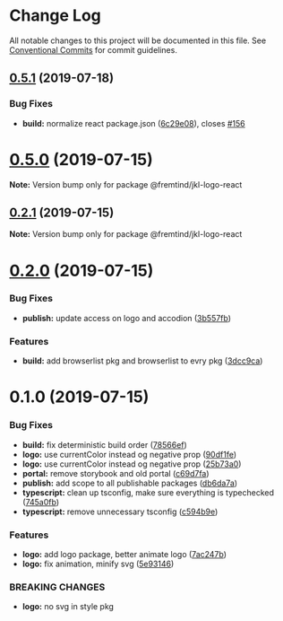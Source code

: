 # Change Log

All notable changes to this project will be documented in this file.
See [Conventional Commits](https://conventionalcommits.org) for commit guidelines.

## [0.5.1](https://github.com/fremtind/jokul/compare/@fremtind/jkl-logo-react@0.5.0...@fremtind/jkl-logo-react@0.5.1) (2019-07-18)


### Bug Fixes

* **build:** normalize react package.json ([6c29e08](https://github.com/fremtind/jokul/commit/6c29e08)), closes [#156](https://github.com/fremtind/jokul/issues/156)





# [0.5.0](https://github.com/fremtind/jokul/compare/@fremtind/jkl-logo-react@0.2.1...@fremtind/jkl-logo-react@0.5.0) (2019-07-15)

**Note:** Version bump only for package @fremtind/jkl-logo-react





## [0.2.1](https://github.com/fremtind/jokul/compare/@fremtind/jkl-logo-react@0.2.0...@fremtind/jkl-logo-react@0.2.1) (2019-07-15)

**Note:** Version bump only for package @fremtind/jkl-logo-react





# [0.2.0](https://github.com/fremtind/jokul/compare/@fremtind/jkl-logo-react@0.1.0...@fremtind/jkl-logo-react@0.2.0) (2019-07-15)

### Bug Fixes

-   **publish:** update access on logo and accodion ([3b557fb](https://github.com/fremtind/jokul/commit/3b557fb))

### Features

-   **build:** add browserlist pkg and browserlist to evry pkg ([3dcc9ca](https://github.com/fremtind/jokul/commit/3dcc9ca))

# 0.1.0 (2019-07-15)

### Bug Fixes

-   **build:** fix deterministic build order ([78566ef](https://github.com/fremtind/jokul/commit/78566ef))
-   **logo:** use currentColor instead og negative prop ([90df1fe](https://github.com/fremtind/jokul/commit/90df1fe))
-   **logo:** use currentColor instead og negative prop ([25b73a0](https://github.com/fremtind/jokul/commit/25b73a0))
-   **portal:** remove storybook and old portal ([c69d7fa](https://github.com/fremtind/jokul/commit/c69d7fa))
-   **publish:** add scope to all publishable packages ([db6da7a](https://github.com/fremtind/jokul/commit/db6da7a))
-   **typescript:** clean up tsconfig, make sure everything is typechecked ([745a0fb](https://github.com/fremtind/jokul/commit/745a0fb))
-   **typescript:** remove unnecessary tsconfig ([c594b9e](https://github.com/fremtind/jokul/commit/c594b9e))

### Features

-   **logo:** add logo package, better animate logo ([7ac247b](https://github.com/fremtind/jokul/commit/7ac247b))
-   **logo:** fix animation, minify svg ([5e93146](https://github.com/fremtind/jokul/commit/5e93146))

### BREAKING CHANGES

-   **logo:** no svg in style pkg
